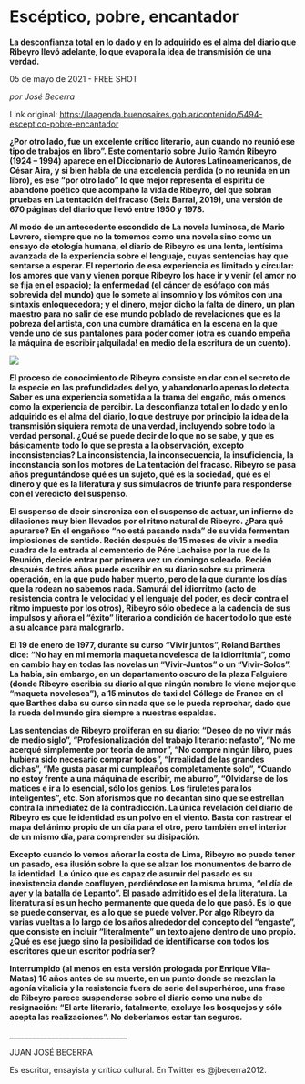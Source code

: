 # Escéptico, pobre, encantador

**La desconfianza total en lo dado y en lo adquirido es el alma del diario que Ribeyro llevó adelante, lo que evapora la idea de transmisión de una verdad.**

05 de mayo de 2021 - FREE SHOT

_por  José Becerra_

Link original: https://laagenda.buenosaires.gob.ar/contenido/5494-esceptico-pobre-encantador



**¿Por otro lado, fue un excelente crítico literario, aun cuando no reunió ese tipo de trabajos en libro”. Este comentario sobre Julio Ramón Ribeyro (1924 – 1994) aparece en el Diccionario de Autores Latinoamericanos, de César Aira, y si bien habla de una excelencia perdida (o no reunida en un libro), es ese “por otro lado” lo que mejor representa el espíritu de abandono poético que acompañó la vida de Ribeyro, del que sobran pruebas en La tentación del fracaso (Seix Barral, 2019), una versión de 670 páginas del diario que llevó entre 1950 y 1978.**




**Al modo de un antecedente escondido de La novela luminosa, de Mario Levrero, siempre que no la tomemos como una novela sino como un ensayo de etología humana, el diario de Ribeyro es una lenta, lentísima avanzada de la experiencia sobre el lenguaje, cuyas sentencias hay que sentarse a esperar. El repertorio de esa experiencia es limitado y circular: los amores que van y vienen porque Ribeyro los hace ir y venir (el amor no se fija en el espacio); la enfermedad (el cáncer de esófago con más sobrevida del mundo) que lo somete al insomnio y los vómitos con una sintaxis enloquecedora; y el dinero, mejor dicho la falta de dinero, un plan maestro para no salir de ese mundo poblado de revelaciones que es la pobreza del artista, con una cumbre dramática en la escena en la que vende uno de sus pantalones para poder comer (otra es cuando empeña la máquina de escribir ¡alquilada! en medio de la escritura de un cuento).**




![](https://cdn.flowlikemusic.com/files/images/49665/cfc2de5c-12c8-4b61-9936-39bc12d742e3.jpeg)




**El proceso de conocimiento de Ribeyro consiste en dar con el secreto de la especie en las profundidades del yo, y abandonarlo apenas lo detecta. Saber es una experiencia sometida a la trama del engaño, más o menos como la experiencia de percibir. La desconfianza total en lo dado y en lo adquirido es el alma del diario, lo que destruye por principio la idea de la transmisión siquiera remota de una verdad, incluyendo sobre todo la verdad personal. ¿Qué se puede decir de lo que no se sabe, y que es básicamente todo lo que se presta a la observación, excepto inconsistencias? La inconsistencia, la inconsecuencia, la insuficiencia, la inconstancia son los motores de La tentación del fracaso. Ribeyro se pasa años preguntándose qué es un sujeto, qué es la sociedad, qué es el dinero y qué es la literatura y sus simulacros de triunfo para responderse con el veredicto del suspenso.**




**El suspenso de decir sincroniza con el suspenso de actuar, un infierno de dilaciones muy bien llevados por el ritmo natural de Ribeyro. ¿Para qué apurarse? En el engañoso “no está pasando nada” de su vida fermentan implosiones de sentido. Recién después de 15 meses de vivir a media cuadra de la entrada al cementerio de Pére Lachaise por la rue de la Reunión, decide entrar por primera vez un domingo soleado. Recién después de tres años puede escribir en su diario sobre su primera operación, en la que pudo haber muerto, pero de la que durante los días que la rodean no sabemos nada. Samurái del idiorritmo (acto de resistencia contra le velocidad y el lenguaje del poder, es decir contra el ritmo impuesto por los otros), Ribeyro sólo obedece a la cadencia de sus impulsos y añora el “éxito” literario a condición de hacer todo lo que esté a su alcance para malograrlo.**




**El 19 de enero de 1977, durante su curso “Vivir juntos”, Roland Barthes dice: “No hay en mi memoria maqueta novelesca de la idiorritmia”, como en cambio hay en todas las novelas un “Vivir-Juntos” o un “Vivir-Solos”. La había, sin embargo, en un departamento oscuro de la plaza Falguiere (donde Ribeyro escribía su diario al que ningún nombre le viene mejor que “maqueta novelesca”), a 15 minutos de taxi del Cóllege de France en el que Barthes daba su curso sin nada que se le pueda reprochar, dado que la rueda del mundo gira siempre a nuestras espaldas.**




**Las sentencias de Ribeyro proliferan en su diario: “Deseo de no vivir más de medio siglo”, “Profesionalización del trabajo literario: nefasto”, “No me acerqué simplemente por teoría de amor”, “No compré ningún libro, pues hubiera sido necesario comprar todos”, “Irrealidad de las grandes dichas”, “Me gusta pasar mi cumpleaños completamente solo”, “Cuando no estoy frente a una máquina de escribir, me aburro”, “Olvidarse de los matices e ir a lo esencial, sólo los genios. Los firuletes para los inteligentes”, etc. Son aforismos que no decantan sino que se estrellan contra la inmediatez de la contradicción. La única revelación del diario de Ribeyro es que le identidad es un polvo en el viento. Basta con rastrear el mapa del ánimo propio de un día para el otro, pero también en el interior de un mismo día, para comprender su disipación.**




**Excepto cuando lo vemos añorar la costa de Lima, Ribeyro no puede tener un pasado, esa ilusión sobre la que se alzan los monumentos de barro de la identidad. Lo único que es capaz de asumir del pasado es su inexistencia donde confluyen, perdiéndose en la misma bruma, “el día de ayer y la batalla de Lepanto”. El pasado admitido es el de la literatura. La literatura sí es un hecho permanente que queda de lo que pasó. Es lo que se puede conservar, es a lo que se puede volver. Por algo Ribeyro da varias vueltas a lo largo de los años alrededor del concepto del “engaste”, que consiste en incluir “literalmente” un texto ajeno dentro de uno propio. ¿Qué es ese juego sino la posibilidad de identificarse con todos los escritores que un escritor podría ser?**




**Interrumpido (al menos en esta versión prologada por Enrique Vila–Matas) 16 años antes de su muerte, en un punto donde se mezclan la agonía vitalicia y la resistencia fuera de serie del superhéroe, una frase de Ribeyro parece suspenderse sobre el diario como una nube de resignación: “El arte literario, fatalmente, excluye los bosquejos y sólo acepta las realizaciones”. No deberíamos estar tan seguros.**




**\_\_\_\_\_\_\_\_\_\_\_\_\_\_\_\_\_\_\_\_\_\_\_\_\_\_\_\_\_\_\_**




JUAN JOSÉ BECERRA




Es escritor, ensayista y crítico cultural. En Twitter es @jbecerra2012.



